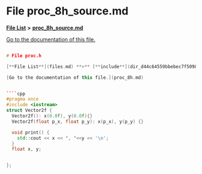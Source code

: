 
# File proc\_8h\_source.md

[**File List**](files.md) **>** [**proc\_8h\_source.md**](proc__8h__source_8md.md)

[Go to the documentation of this file.](proc__8h__source_8md.md) 


````cpp

# File proc.h

[**File List**](files.md) **>** [**include**](dir_d44c64559bbebec7f509842c48db8b23.md) **>** [**proc.h**](proc_8h.md)

[Go to the documentation of this file.](proc_8h.md) 


````cpp
#pragma once
#include <iostream>
struct Vector2f {
  Vector2f(): x(0.0f), y(0.0f){}
  Vector2f(float p_x, float p_y): x(p_x), y(p_y) {}

  void print() {
    std::cout << x << ", "<<y << '\n';
  }
  float x, y;


};
````

````

